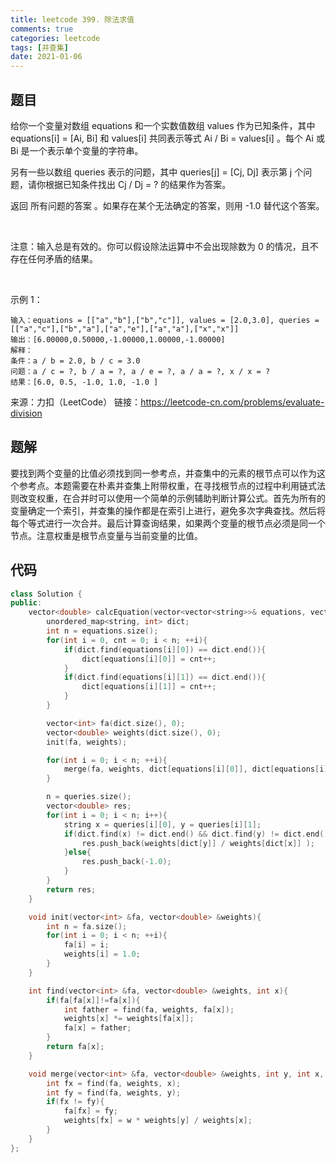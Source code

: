 ```yaml
---
title: leetcode 399. 除法求值
comments: true
categories: leetcode
tags: [并查集]
date: 2021-01-06
---
```


## 题目
给你一个变量对数组 equations 和一个实数值数组 values 作为已知条件，其中 equations[i] = [Ai, Bi] 和 values[i] 共同表示等式 Ai / Bi = values[i] 。每个 Ai 或 Bi 是一个表示单个变量的字符串。

另有一些以数组 queries 表示的问题，其中 queries[j] = [Cj, Dj] 表示第 j 个问题，请你根据已知条件找出 Cj / Dj = ? 的结果作为答案。

返回 所有问题的答案 。如果存在某个无法确定的答案，则用 -1.0 替代这个答案。

 

注意：输入总是有效的。你可以假设除法运算中不会出现除数为 0 的情况，且不存在任何矛盾的结果。

 

示例 1：
```
输入：equations = [["a","b"],["b","c"]], values = [2.0,3.0], queries = [["a","c"],["b","a"],["a","e"],["a","a"],["x","x"]]
输出：[6.00000,0.50000,-1.00000,1.00000,-1.00000]
解释：
条件：a / b = 2.0, b / c = 3.0
问题：a / c = ?, b / a = ?, a / e = ?, a / a = ?, x / x = ?
结果：[6.0, 0.5, -1.0, 1.0, -1.0 ]
```
来源：力扣（LeetCode）
链接：https://leetcode-cn.com/problems/evaluate-division

## 题解
要找到两个变量的比值必须找到同一参考点，并查集中的元素的根节点可以作为这个参考点。本题需要在朴素并查集上附带权重，在寻找根节点的过程中利用链式法则改变权重，在合并时可以使用一个简单的示例辅助判断计算公式。首先为所有的变量确定一个索引，并查集的操作都是在索引上进行，避免多次字典查找。然后将每个等式进行一次合并。最后计算查询结果，如果两个变量的根节点必须是同一个节点。注意权重是根节点变量与当前变量的比值。

## 代码
```cpp 
class Solution {
public:
    vector<double> calcEquation(vector<vector<string>>& equations, vector<double>& values, vector<vector<string>>& queries) {
        unordered_map<string, int> dict;
        int n = equations.size();
        for(int i = 0, cnt = 0; i < n; ++i){
            if(dict.find(equations[i][0]) == dict.end()){
                dict[equations[i][0]] = cnt++;
            }
            if(dict.find(equations[i][1]) == dict.end()){
                dict[equations[i][1]] = cnt++;
            }
        }

        vector<int> fa(dict.size(), 0);
        vector<double> weights(dict.size(), 0);
        init(fa, weights);

        for(int i = 0; i < n; ++i){
            merge(fa, weights, dict[equations[i][0]], dict[equations[i][1]], values[i]);
        }

        n = queries.size();
        vector<double> res;
        for(int i = 0; i < n; i++){
            string x = queries[i][0], y = queries[i][1];
            if(dict.find(x) != dict.end() && dict.find(y) != dict.end() &&find(fa, weights, dict[x]) == find(fa, weights, dict[y])){
                res.push_back(weights[dict[y]] / weights[dict[x]] );
            }else{
                res.push_back(-1.0);
            }
        }
        return res;
    }

    void init(vector<int> &fa, vector<double> &weights){
        int n = fa.size();
        for(int i = 0; i < n; ++i){
            fa[i] = i;
            weights[i] = 1.0;
        }
    }

    int find(vector<int> &fa, vector<double> &weights, int x){
        if(fa[fa[x]]!=fa[x]){
            int father = find(fa, weights, fa[x]);
            weights[x] *= weights[fa[x]];
            fa[x] = father;
        }
        return fa[x];
    }

    void merge(vector<int> &fa, vector<double> &weights, int y, int x, double w){
        int fx = find(fa, weights, x);
        int fy = find(fa, weights, y);
        if(fx != fy){
            fa[fx] = fy;
            weights[fx] = w * weights[y] / weights[x];
        }
    }
};
```